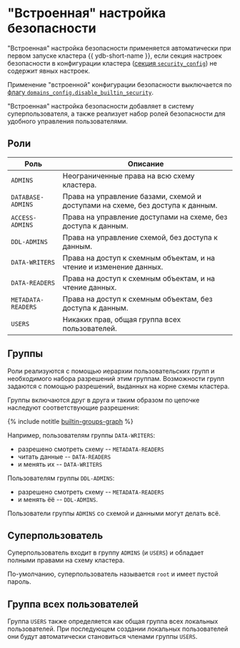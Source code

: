 # "Встроенная" настройка безопасности

"Встроенная" настройка безопасности применяется автоматически при первом запуске кластера {{ ydb-short-name }}, если секция настроек безопасности в конфигурации кластера ([секция `security_config`](../reference/configuration/index.md#security)) не содержит явных настроек.

Применение "встроенной" конфигурации безопасности выключается по [флагу `domains_config.disable_builtin_security`](../reference/configuration/index.md#domains-config).

"Встроенная" настройка безопасности добавляет в систему суперпользователя, а также реализует набор ролей безопасности для удобного управления пользователями.

## Роли

Роль | Описание
--- | ---
`ADMINS` | Неограниченные права на всю схему кластера.
`DATABASE-ADMINS` | Права на управление базами, схемой и доступами на схеме, без доступа к данным.
`ACCESS-ADMINS` | Права на управление доступами на схеме, без доступа к данным.
`DDL-ADMINS` | Права на управление схемой, без доступа к данным.
`DATA-WRITERS` | Права на доступ к схемным объектам, и на чтение и изменение данных.
`DATA-READERS` | Права на доступ к схемным объектам, и на чтение данных.
`METADATA-READERS` | Права на доступ к схемным объектам, без доступа к данным.
`USERS` | Никаких прав, общая группа всех пользователей.

## Группы

Роли реализуются с помощью иерархии пользовательских групп и необходимого набора разрешений этим группам. Возможности групп задаются с помощью разрешений, выданных на корне схемы кластера.

Группы включаются друг в друга и таким образом по цепочке наследуют соответствующие разрешения:

{% include notitle [builtin-groups-graph](../_includes/builtin-groups-graph.md) %}

Например, пользователям группы `DATA-WRITERS`:

- разрешено смотреть схему -- `METADATA-READERS`
- читать данные -- `DATA-READERS`
- и менять их -- `DATA-WRITERS`

Пользователям группы `DDL-ADMINS`:

- разрешено смотреть схему -- `METADATA-READERS`
- и менять ёё -- `DDL-ADMINS`.

Пользователи группы `ADMINS` со схемой и данными могут делать всё.

## Суперпользователь

Суперпользователь входит в группу `ADMINS` (и `USERS`) и обладает полными правами на схему кластера.

По-умолчанию, суперпользователь называется `root` и имеет пустой пароль.

## Группа всех пользователей

Группа `USERS` также определяется как общая группа всех локальных пользователей. При последующем создании локальных пользователей они будут автоматически становиться членами группы `USERS`.

[//]: # (TODO: добавить ссылку на раздел про работу с пользователями)

